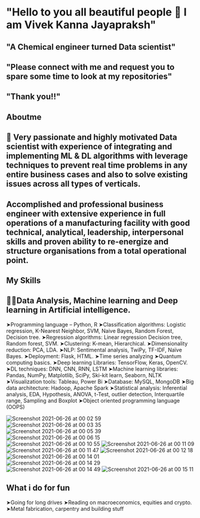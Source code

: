 #  "Hello to you all beautiful people 👋 I am Vivek Kanna Jayapraksh"
## "A Chemical engineer turned Data scientist"
## "Please connect with me and request you to spare some time to look at my repositories"
## "Thank you!!"

<!--
**vivekkanna26/vivekkanna26** is a ✨ _special_ ✨ repository because its `README.md` (this file) appears on your GitHub profile.

Here are some ideas to get you started:

- 🔭 I’m currently working on ...
- 🌱 I’m currently learning ...
- 👯 I’m looking to collaborate on ...
- 🤔 I’m looking for help with ...
- 💬 Ask me about ...
- 📫 How to reach me: ...
- 😄 Pronouns: ...
- ⚡ Fun fact: ...
-->

## Aboutme 

## 🙌 Very passionate and highly motivated Data scientist with experience of integrating and implementing  ML & DL algorithms with leverage techniques to prevent real time problems in any entire business cases and also to solve existing issues across all types of verticals.
## Accomplished and professional business engineer with extensive experience in full operations of a manufacturing facility with good technical, analytical, leadership, interpersonal skills and proven ability to re-energize and structure organisations from a total operational point.




## My Skills
## 🧑‍💻Data Analysis, Machine learning and Deep learning in Artificial intelligence. 

 ➤Programming language – Python, R
 ➤Classification algorithms: Logistic regression, K-Nearest Neighbor, SVM, Naive Bayes, Random Forest, Decision tree.
 ➤Regression algorithms: Linear regression Decision tree, Random forest, SVM.
 ➤Clustering: K-mean, Hierarchical. 
 ➤Dimensionality reduction: PCA, LDA. 
 ➤NLP: Sentimental analysis, TwiPy, TF-IDF, Naïve Bayes.
 ➤Deployment: Flask, HTML.
 ➤Time series analyzing
 ➤Quantum computing basics. 
 ➤Deep learning Libraries: TensorFlow, Keras, OpenCV.
 ➤DL techniques: DNN, CNN, RNN, LSTM
 ➤Machine learning libraries: Pandas, NumPy, Matplotlib, SciPy, Ski-kit learn, Seaborn, NLTK
 ➤Visualization tools: Tableau, Power Bi
 ➤Database: MySQL, MongoDB
 ➤Big data architecture: Hadoop, Apache Spark
 ➤Statistical analysis: Inferential analysis, EDA, Hypothesis, ANOVA, t-Test, outlier detection, Interquartile range, Sampling and Boxplot
 ➤Object oriented programming language (OOPS)

![Screenshot 2021-06-26 at 00 02 59](https://user-images.githubusercontent.com/75105149/123473127-c6a08d00-d615-11eb-87f7-e01f80cf3f8f.jpg)
![Screenshot 2021-06-26 at 00 03 35](https://user-images.githubusercontent.com/75105149/123473142-c99b7d80-d615-11eb-934b-e52bce08ea60.jpg)
![Screenshot 2021-06-26 at 00 05 39](https://user-images.githubusercontent.com/75105149/123473145-ca341400-d615-11eb-9fb5-a31a798bd562.jpg)
![Screenshot 2021-06-26 at 00 06 15](https://user-images.githubusercontent.com/75105149/123473148-caccaa80-d615-11eb-92dc-135357c63aa9.jpg)
![Screenshot 2021-06-26 at 00 10 55](https://user-images.githubusercontent.com/75105149/123473149-cbfdd780-d615-11eb-8002-081285c588bc.jpg)
![Screenshot 2021-06-26 at 00 11 09](https://user-images.githubusercontent.com/75105149/123473153-cc966e00-d615-11eb-9d3c-44653947ce0c.jpg)
![Screenshot 2021-06-26 at 00 11 47](https://user-images.githubusercontent.com/75105149/123473157-cd2f0480-d615-11eb-878e-bebedaae09cb.jpg)
![Screenshot 2021-06-26 at 00 12 18](https://user-images.githubusercontent.com/75105149/123473158-cdc79b00-d615-11eb-93ff-d30710d4e1f4.jpg)
![Screenshot 2021-06-26 at 00 14 01](https://user-images.githubusercontent.com/75105149/123473161-ce603180-d615-11eb-848e-9b637e20f444.jpg)
![Screenshot 2021-06-26 at 00 14 29](https://user-images.githubusercontent.com/75105149/123473163-cef8c800-d615-11eb-932e-d34fc42c3d82.jpg)
![Screenshot 2021-06-26 at 00 14 49](https://user-images.githubusercontent.com/75105149/123473165-d029f500-d615-11eb-9d3d-7d238d5e11db.jpg)
![Screenshot 2021-06-26 at 00 15 11](https://user-images.githubusercontent.com/75105149/123473167-d0c28b80-d615-11eb-9424-87130fd387c7.jpg)


## What i do for fun
➤Going for long drives
➤Reading on macroeconomics, equities and crypto.
➤Metal fabrication, carpentry and building stuff
